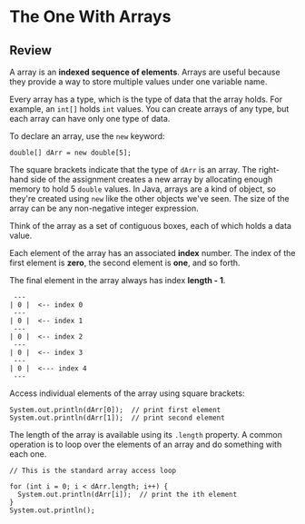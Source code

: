 # The One With Arrays

## Review

A array is an **indexed sequence of elements**. Arrays are useful because they provide a way to store multiple values under one variable
name.

Every array has a type, which is the type of data that the array holds. For example, an `int[]` holds `int` values. You can create arrays
of any type, but each array can have only one type of data.

To declare an array, use the `new` keyword:

```
double[] dArr = new double[5];
```

The square brackets indicate that the type of `dArr` is an array. The right-hand side of the assignment creates a new array by allocating
enough memory to hold 5 `double` values. In Java, arrays are a kind of object, so they're created using `new` like the other objects
we've seen. The size of the array can be any non-negative integer expression.

Think of the array as a set of contiguous boxes, each of which holds a data value.

Each element of the array has an associated **index** number. The index of the first element is **zero**, the second element is **one**,
and so forth.

The final element in the array always has index **length - 1**.
```
 ---
| 0 |  <-- index 0
 ---
| 0 |  <-- index 1
 ---
| 0 |  <-- index 2
 ---
| 0 |  <-- index 3
 ---
| 0 |  <--- index 4
 ---
```

Access individual elements of the array using square brackets:

```
System.out.println(dArr[0]);  // print first element
System.out.println(dArr[1]);  // print second element
```

The length of the array is available using its `.length` property. A common operation is to loop over the elements of an array and do 
something with each one.

```
// This is the standard array access loop

for (int i = 0; i < dArr.length; i++) {
  System.out.println(dArr[i]);  // print the ith element
}
System.out.println();
```



